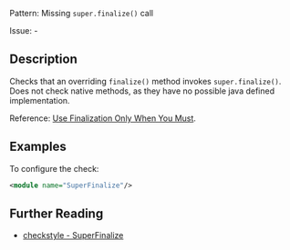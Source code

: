 Pattern: Missing `super.finalize()` call

Issue: -

## Description

Checks that an overriding `finalize()` method invokes `super.finalize()`. Does not check native methods, as they have no possible java defined implementation. 

Reference: [Use Finalization Only When You Must](http://www.oracle.com/technetwork/java/javamail/finalization-137655.html). 

## Examples

To configure the check: 


```xml
<module name="SuperFinalize"/>
```

## Further Reading

* [checkstyle - SuperFinalize](https://checkstyle.sourceforge.io/checks/coding/superfinalize.html#SuperFinalize)
